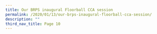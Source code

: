 ```yaml
---
title: Our BRPS inaugural Floorball CCA session
permalink: /2020/01/13/our-brps-inaugural-floorball-cca-session/
description: ""
third_nav_title: Page 10
---
```

